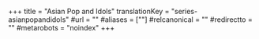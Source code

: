 +++
title = "Asian Pop and Idols"
translationKey = "series-asianpopandidols"
#url = ""
#aliases = [""]
#relcanonical = ""
#redirectto = ""
#metarobots = "noindex"
+++

